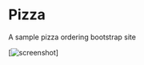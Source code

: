 Pizza
=====

A sample pizza ordering bootstrap site

[![screenshot](https://raw.githubusercontent.com/redhoodie/pizza/master/screenshot.png)]
